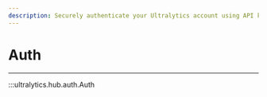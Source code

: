 ```yaml
---
description: Securely authenticate your Ultralytics account using API keys and OAuth. Manage and revoke API access for team members.
---
```


# Auth
---
:::ultralytics.hub.auth.Auth
<br><br>